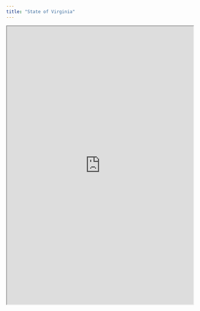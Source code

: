 ```yaml
---
title: "State of Virginia"
---
```



<iframe height="750" width="100%" src="https://ewelton.github.io/ktest/wiki.html#State%20of%20Virginia"></iframe>
